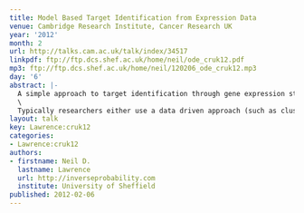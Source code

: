 ```yaml
---
title: Model Based Target Identification from Expression Data
venue: Cambridge Research Institute, Cancer Research UK
year: '2012'
month: 2
url: http://talks.cam.ac.uk/talk/index/34517
linkpdf: ftp://ftp.dcs.shef.ac.uk/home/neil/ode_cruk12.pdf
mp3: ftp://ftp.dcs.shef.ac.uk/home/neil/120206_ode_cruk12.mp3
day: '6'
abstract: |-
  A simple approach to target identification through gene expression studies has been to cluster the expression profiles and look for coregulated genes within clusters. Within systems biology mechanistic models of gene expression are typically constructed through differential equations. mRNA’s production is taken to be proportional to transcription factor activity (with the proportionality given by the sensitivity) and the mRNA is assumed to decay at a particular rate. The assumption that coregulated genes have similar profiles is equivalent to assuming both the decay and the sensitivity are high.\
  \
  Typically researchers either use a data driven approach (such as clustering) or a model based approach (such as differential equations). In this talk we advocate hybrid techniques which have aspects of the mechanistic and data driven models. We combine simple differential equation models with Gaussian process priors to make probabilistic models with mechanistic underpinnings. We show applications in target identification from mRNA measurements.
layout: talk
key: Lawrence:cruk12
categories:
- Lawrence:cruk12
authors:
- firstname: Neil D.
  lastname: Lawrence
  url: http://inverseprobability.com
  institute: University of Sheffield
published: 2012-02-06
---
```

